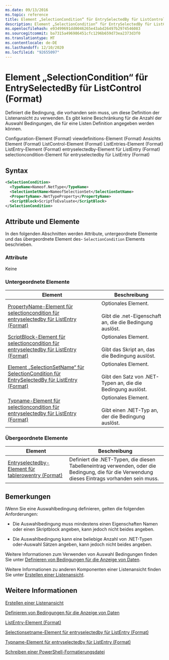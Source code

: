 ```yaml
---
ms.date: 09/13/2016
ms.topic: reference
title: Element „SelectionCondition“ für EntrySelectedBy für ListControl (Format)
description: Element „SelectionCondition“ für EntrySelectedBy für ListControl (Format)
ms.openlocfilehash: e93499691dd0046265e43abd26497b2974546083
ms.sourcegitcommit: ba7315a496986451cfc1296b659d73ea2373d3f0
ms.translationtype: MT
ms.contentlocale: de-DE
ms.lasthandoff: 12/10/2020
ms.locfileid: "92655097"
---
```

# <a name="selectioncondition-element-for-entryselectedby-for-listcontrol-format"></a>Element „SelectionCondition“ für EntrySelectedBy für ListControl (Format)

Definiert die Bedingung, die vorhanden sein muss, um diese Definition der Listenansicht zu verwenden. Es gibt keine Beschränkung für die Anzahl der Auswahl Bedingungen, die für eine Listen Definition angegeben werden können.

Configuration-Element (Format) viewdefinitions-Element (Format) Ansichts Element (Format) ListControl-Element (Format) ListEntries-Element (Format) ListEntry-Element (Format) entryselectedby-Element für ListEntry (Format) selectioncondition-Element für entryselectedby für ListEntry (Format)

## <a name="syntax"></a>Syntax

```xml
<SelectionCondition>
  <TypeName>Nameof.NetType</TypeName>
  <SelectionSetName>NameofSelectionSet</SelectionSetName>
  <PropertyName>.NetTypeProperty</PropertyName>
  <ScriptBlock>ScriptToEvaluate</ScriptBlock>
</SelectionCondition>
```

## <a name="attributes-and-elements"></a>Attribute und Elemente

In den folgenden Abschnitten werden Attribute, untergeordnete Elemente und das übergeordnete Element des- `SelectionCondition` Elements beschrieben.

### <a name="attributes"></a>Attribute

Keine

### <a name="child-elements"></a>Untergeordnete Elemente

|Element|Beschreibung|
|-------------|-----------------|
|[PropertyName-Element für selectioncondition für entryselectedby für ListEntry (Format)](./propertyname-element-for-selectioncondition-for-entryselectedby-for-listcontrol-format.md)|Optionales Element.<br /><br /> Gibt die .net-Eigenschaft an, die die Bedingung auslöst.|
|[ScriptBlock-Element für selectioncondition für entryselectedby für ListEntry (Format)](./scriptblock-element-for-selectioncondition-for-entryselectedby-for-listcontrol-format.md)|Optionales Element.<br /><br /> Gibt das Skript an, das die Bedingung auslöst.|
|[Element „SelectionSetName“ für SelectionCondition für EntrySelectedBy für ListEntry (Format)](./selectionsetname-element-for-selectioncondition-for-entryselectedby-for-listentry-format.md)|Optionales Element.<br /><br /> Gibt den Satz von .NET-Typen an, die die Bedingung auslöst.|
|[Typname-Element für selectioncondition für entryselectedby für ListEntry (Format)](./typename-element-for-selectioncondition-for-entryselectedby-for-listcontrol-format.md)|Optionales Element.<br /><br /> Gibt einen .NET-Typ an, der die Bedingung auslöst.|

### <a name="parent-elements"></a>Übergeordnete Elemente

|Element|Beschreibung|
|-------------|-----------------|
|[Entryselectedby-Element für tablerowentry (Format)](./entryselectedby-element-for-tablerowentry-for-tablecontrol-format.md)|Definiert die .NET-Typen, die diesen Tabelleneintrag verwenden, oder die Bedingung, die für die Verwendung dieses Eintrags vorhanden sein muss.|

## <a name="remarks"></a>Bemerkungen

lWenn Sie eine Auswahlbedingung definieren, gelten die folgenden Anforderungen:

- Die Auswahlbedingung muss mindestens einen Eigenschaften Namen oder einen Skriptblock angeben, kann jedoch nicht beides angeben.

- Die Auswahlbedingung kann eine beliebige Anzahl von .NET-Typen oder-Auswahl Sätzen angeben, kann jedoch nicht beides angeben.

Weitere Informationen zum Verwenden von Auswahl Bedingungen finden Sie unter [Definieren von Bedingungen für die Anzeige von Daten](./defining-conditions-for-displaying-data.md).

Weitere Informationen zu anderen Komponenten einer Listenansicht finden Sie unter [Erstellen einer Listenansicht](./creating-a-list-view.md).

## <a name="see-also"></a>Weitere Informationen

[Erstellen einer Listenansicht](./creating-a-list-view.md)

[Definieren von Bedingungen für die Anzeige von Daten](./defining-conditions-for-displaying-data.md)

[ListEntry-Element (Format)](./listentry-element-for-listcontrol-format.md)

[Selectionsetname-Element für entryselectedby für ListEntry (Format)](./selectionsetname-element-for-entryselectedby-for-listcontrol-format.md)

[Typname-Element für entryselectedby für ListEntry (Format)](/powershell/scripting/developer/format/typename-element-for-entryselectedby-for-listcontrol-format)

[Schreiben einer PowerShell-Formatierungsdatei](./writing-a-powershell-formatting-file.md)
